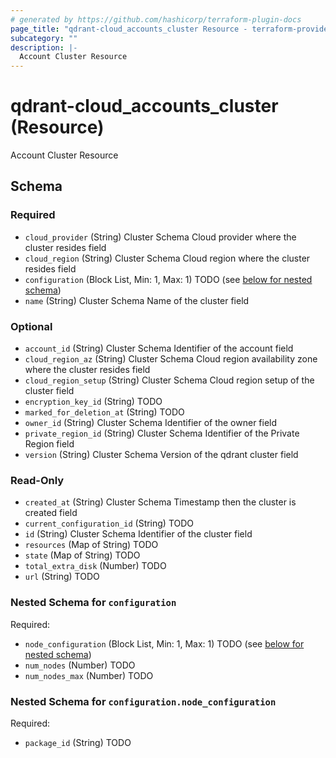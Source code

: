 ```yaml
---
# generated by https://github.com/hashicorp/terraform-plugin-docs
page_title: "qdrant-cloud_accounts_cluster Resource - terraform-provider-qdrant-cloud"
subcategory: ""
description: |-
  Account Cluster Resource
---
```


# qdrant-cloud_accounts_cluster (Resource)

Account Cluster Resource



<!-- schema generated by tfplugindocs -->
## Schema

### Required

- `cloud_provider` (String) Cluster Schema Cloud provider where the cluster resides field
- `cloud_region` (String) Cluster Schema Cloud region where the cluster resides field
- `configuration` (Block List, Min: 1, Max: 1) TODO (see [below for nested schema](#nestedblock--configuration))
- `name` (String) Cluster Schema Name of the cluster field

### Optional

- `account_id` (String) Cluster Schema Identifier of the account field
- `cloud_region_az` (String) Cluster Schema Cloud region availability zone where the cluster resides field
- `cloud_region_setup` (String) Cluster Schema Cloud region setup of the cluster field
- `encryption_key_id` (String) TODO
- `marked_for_deletion_at` (String) TODO
- `owner_id` (String) Cluster Schema Identifier of the owner field
- `private_region_id` (String) Cluster Schema Identifier of the Private Region field
- `version` (String) Cluster Schema Version of the qdrant cluster field

### Read-Only

- `created_at` (String) Cluster Schema Timestamp then the cluster is created field
- `current_configuration_id` (String) TODO
- `id` (String) Cluster Schema Identifier of the cluster field
- `resources` (Map of String) TODO
- `state` (Map of String) TODO
- `total_extra_disk` (Number) TODO
- `url` (String) TODO

<a id="nestedblock--configuration"></a>
### Nested Schema for `configuration`

Required:

- `node_configuration` (Block List, Min: 1, Max: 1) TODO (see [below for nested schema](#nestedblock--configuration--node_configuration))
- `num_nodes` (Number) TODO
- `num_nodes_max` (Number) TODO

<a id="nestedblock--configuration--node_configuration"></a>
### Nested Schema for `configuration.node_configuration`

Required:

- `package_id` (String) TODO
